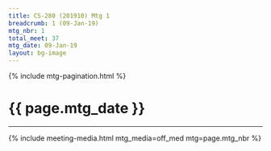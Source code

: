 ```yaml
---
title: CS-280 (201910) Mtg 1
breadcrumb: 1 (09-Jan-19)
mtg_nbr: 1
total_meet: 37
mtg_date: 09-Jan-19
layout: bg-image
---
```

{% include mtg-pagination.html %}
<h1 class="text-center">{{ page.mtg_date }}</h1>
<hr />
{% include meeting-media.html mtg_media=off_med mtg=page.mtg_nbr %}
